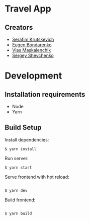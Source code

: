 # Travel App

## Creators
* [Serafim Krutskevich](https://github.com/harddownloader/)
* [Eugen Bondarenko](https://github.com/evgeshabond)
* [Vlas Maskalenchik](https://github.com/Exooo1)
* [Sergey Shevchenko](https://github.com/SerhiiShevchenkoOo)

# Development
## Installation requirements
* Node
* Yarn

## Build Setup

Install dependencies:
```
$ yarn install
```

Run server:
```
$ yarn start
```

Serve frontend with hot reload:
```

$ yarn dev
```

Build frontend:
```

$ yarn build
```

